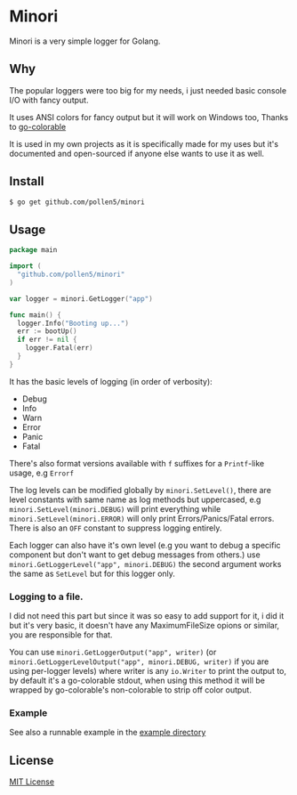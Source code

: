 # Minori
Minori is a very simple logger for Golang.

## Why
The popular loggers were too big for my needs, i just needed basic console I/O with fancy output.

It uses ANSI colors for fancy output but it will work on Windows too, Thanks to [go-colorable](https://github.com/mattn/go-colorable)

It is used in my own projects as it is specifically made for my uses but it's documented and open-sourced if anyone else wants to use it as well.
## Install
```sh
$ go get github.com/pollen5/minori
```

## Usage
```go
package main

import (
  "github.com/pollen5/minori"
)

var logger = minori.GetLogger("app")

func main() {
  logger.Info("Booting up...")
  err := bootUp()
  if err != nil {
    logger.Fatal(err)
  }
}
```
It has the basic levels of logging (in order of verbosity):
- Debug
- Info
- Warn
- Error
- Panic
- Fatal

There's also format versions available with `f` suffixes for a `Printf`-like usage, e.g `Errorf`

The log levels can be modified globally by `minori.SetLevel()`, there are level constants with same name as log methods but uppercased, e.g `minori.SetLevel(minori.DEBUG)` will print everything while `minori.SetLevel(minori.ERROR)` will only print Errors/Panics/Fatal errors. There is also an `OFF` constant to suppress logging entirely.

Each logger can also have it's own level (e.g you want to debug a specific component but don't want to get debug messages from others.) use `minori.GetLoggerLevel("app", minori.DEBUG)` the second argument works the same as `SetLevel` but for this logger only.

### Logging to a file.
I did not need this part but since it was so easy to add support for it, i did it but it's very basic, it doesn't have any MaximumFileSize opions or similar, you are responsible for that.

You can use `minori.GetLoggerOutput("app", writer)` (or `minori.GetLoggerLevelOutput("app", minori.DEBUG, writer)` if you are using per-logger levels) where writer is any `io.Writer` to print the output to, by default it's a go-colorable stdout, when using this method it will be wrapped by go-colorable's non-colorable to strip off color output.

### Example
See also a runnable example in the [example directory](example/)

## License
[MIT License](LICENSE)
